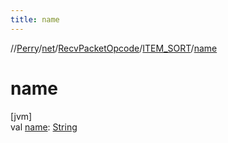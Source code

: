 ```yaml
---
title: name
---
```

//[Perry](../../../../index.html)/[net](../../index.html)/[RecvPacketOpcode](../index.html)/[ITEM_SORT](index.html)/[name](name.html)



# name



[jvm]\
val [name](name.html): [String](https://kotlinlang.org/api/latest/jvm/stdlib/kotlin/-string/index.html)




